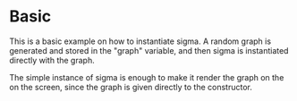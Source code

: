 # Basic

This is a basic example on how to instantiate sigma. A random graph is
generated and stored in the "graph" variable, and then sigma is instantiated
directly with the graph.

The simple instance of sigma is enough to make it render the graph on the on
the screen, since the graph is given directly to the constructor.
